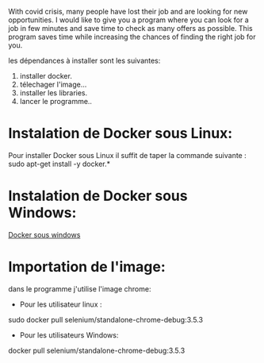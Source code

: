 With covid crisis, many people have lost their job and are looking for new opportunities. I would like to give you a program where you can look for a job in few minutes and save time to check as many offers as possible. This program saves time while increasing the chances of finding the right job for you.

les dépendances à installer sont les suivantes:

1. installer docker.
2. télechager l'image...
3. installer les libraries.
4. lancer le programme..


# Instalation de Docker sous Linux:

Pour installer Docker sous Linux il suffit de taper la commande suivante : sudo apt-get install -y docker.*

# Instalation de Docker sous Windows:

[Docker sous windows](https://rpubs.com/johndharrison/RSelenium-Docker)

# Importation de l'image:

dans le programme j'utilise l'image chrome: 

+ Pour les utilisateur linux :

sudo docker pull selenium/standalone-chrome-debug:3.5.3

+ Pour les utilisateurs Windows:

docker pull selenium/standalone-chrome-debug:3.5.3




